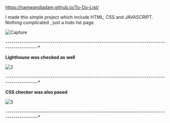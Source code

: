 https://hamwandiadam.github.io/To-Do-List/

I made this simple project which include HTML, CSS and JAVASCRIPT.
Nothing complicated , just a todo list page.

![Capture](https://user-images.githubusercontent.com/93714439/146756525-617c2379-a3d6-484c-b590-e0be369be752.PNG)

*-----------------------------------------------*-----------------------------------------------*

**Lighthouse was checked as well**

![2](https://user-images.githubusercontent.com/93714439/146758968-0861158e-9e52-462d-8142-4d310d85db6e.PNG)

*-----------------------------------------------*-----------------------------------------------*


**CSS checker was also pased**

![3](https://user-images.githubusercontent.com/93714439/146759068-5abfded1-b374-44a2-a624-536bbde91274.PNG)

*-----------------------------------------------*-----------------------------------------------*


